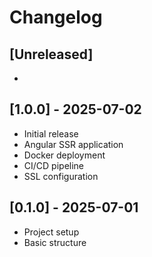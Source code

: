 # Changelog

## [Unreleased]
- 

## [1.0.0] - 2025-07-02
- Initial release
- Angular SSR application
- Docker deployment
- CI/CD pipeline
- SSL configuration

## [0.1.0] - 2025-07-01
- Project setup
- Basic structure